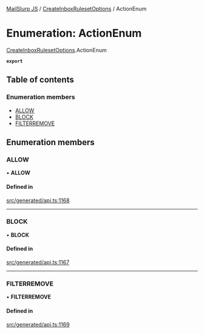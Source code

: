 [MailSlurp JS](../README.md) / [CreateInboxRulesetOptions](../modules/CreateInboxRulesetOptions.md) / ActionEnum

# Enumeration: ActionEnum

[CreateInboxRulesetOptions](../modules/CreateInboxRulesetOptions.md).ActionEnum

**`export`**

## Table of contents

### Enumeration members

- [ALLOW](CreateInboxRulesetOptions.ActionEnum.md#allow)
- [BLOCK](CreateInboxRulesetOptions.ActionEnum.md#block)
- [FILTERREMOVE](CreateInboxRulesetOptions.ActionEnum.md#filterremove)

## Enumeration members

### ALLOW

• **ALLOW**

#### Defined in

[src/generated/api.ts:1168](https://github.com/mailslurp/mailslurp-client/blob/6bcf839/src/generated/api.ts#L1168)

___

### BLOCK

• **BLOCK**

#### Defined in

[src/generated/api.ts:1167](https://github.com/mailslurp/mailslurp-client/blob/6bcf839/src/generated/api.ts#L1167)

___

### FILTERREMOVE

• **FILTERREMOVE**

#### Defined in

[src/generated/api.ts:1169](https://github.com/mailslurp/mailslurp-client/blob/6bcf839/src/generated/api.ts#L1169)
